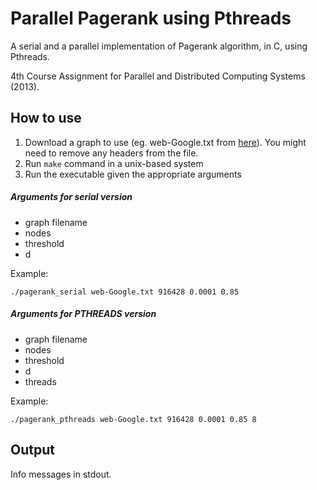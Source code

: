 Parallel Pagerank using Pthreads
================================

A serial and a parallel implementation of Pagerank algorithm, in C, using Pthreads.

4th Course Assignment for Parallel and Distributed Computing Systems (2013).

How to use
----------
1. Download a graph to use (eg. web-Google.txt from [here][google-graph]). You might need to remove any headers from the file.
2. Run `make` command in a unix-based system
3. Run the executable given the appropriate arguments

##### Arguments for serial version
* graph filename
* nodes
* threshold
* d  

Example: 
```
./pagerank_serial web-Google.txt 916428 0.0001 0.85
```

##### Arguments for PTHREADS version
* graph filename
* nodes
* threshold
* d  
* threads 

Example: 
```
./pagerank_pthreads web-Google.txt 916428 0.0001 0.85 8
```

Output
------
Info messages in stdout.

[google-graph]: https://snap.stanford.edu/data/web-Google.html
